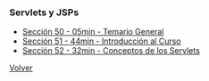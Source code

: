 ### Servlets y JSPs
* [Sección 50 - 05min - Temario General]()
* [Sección 51 - 44min - Introducción al Curso](seccion51)
* [Sección 52 - 32min - Conceptos de los Servlets](seccion52)


[Volver](../)
